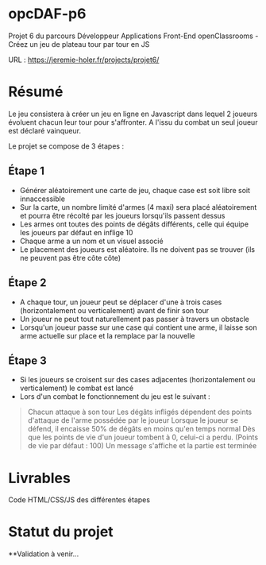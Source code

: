 # opcDAF-p6
Projet 6 du parcours Développeur Applications Front-End openClassrooms - Créez un jeu de plateau tour par tour en JS

URL : https://jeremie-holer.fr/projects/projet6/

# Résumé
Le jeu consistera à créer un jeu en ligne en Javascript dans lequel 2 joueurs évoluent chacun leur tour pour s'affronter. A l'issu du combat un seul joueur est déclaré vainqueur.

Le projet se compose de 3 étapes :

## Étape 1

- Générer aléatoirement une carte de jeu, chaque case est soit libre soit innaccessible
- Sur la carte, un nombre limité d'armes (4 maxi) sera placé aléatoirement et pourra être récolté par les joueurs lorsqu'ils passent dessus
- Les armes ont toutes des points de dégâts différents, celle qui équipe les joueurs par défaut en inflige 10
- Chaque arme a un nom et un visuel associé
- Le placement des joueurs est aléatoire. Ils ne doivent pas se trouver (ils ne peuvent pas être côte côte)

## Étape 2

- A chaque tour, un joueur peut se déplacer d'une à trois cases (horizontalement ou verticalement) avant de finir son tour
- Un joueur ne peut tout naturellement pas passer à travers un obstacle
- Lorsqu'un joueur passe sur une case qui contient une arme, il laisse son arme actuelle sur place et la remplace par la nouvelle

## Étape 3

- Si les joueurs se croisent sur des cases adjacentes (horizontalement ou verticalement) le combat est lancé
- Lors d'un combat le fonctionnement du jeu est le suivant :
> Chacun attaque à son tour
> Les dégâts infligés dépendent des points d'attaque de l'arme possédée par le joueur
> Lorsque le joueur se défend, il encaisse 50% de dégâts en moins qu'en temps normal
> Dès que les points de vie d'un joueur tombent à 0, celui-ci a perdu. (Points de vie par défaut : 100)
> Un message s'affiche et la partie est terminée

# Livrables
Code HTML/CSS/JS des différentes étapes

# Statut du projet

**Validation à venir...
